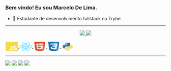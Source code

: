 ### Bem vindo! Eu sou Marcelo De Lima.

- 🌱 Estudante de desenvolvimento fullstack na Trybe
<hr>
 <div align="center">
  <a href="https://github.com/maarceloo">
  <img height="180em" src="https://github-readme-stats.vercel.app/api?username=maarceloo&show_icons=true&theme=blue&include_all_commits=true&count_private=true"/>
  <img height="180em" src="https://github-readme-stats.vercel.app/api/top-langs/?username=maarceloo&layout=compact&langs_count=7&theme=blue"/>
</div>
  <div style="display: inline_block"><br>
  <img align="center" alt="Lima-Js" height="30" width="40" src="https://raw.githubusercontent.com/devicons/devicon/master/icons/javascript/javascript-plain.svg">
  <img align="center" alt="Lima-React" height="30" width="40" src="https://raw.githubusercontent.com/devicons/devicon/master/icons/react/react-original.svg">
  <img align="center" alt="Lima-HTML" height="30" width="40" src="https://raw.githubusercontent.com/devicons/devicon/master/icons/html5/html5-original.svg">
  <img align="center" alt="Lima-CSS" height="30" width="40" src="https://raw.githubusercontent.com/devicons/devicon/master/icons/css3/css3-original.svg">
  <img align="center" alt="Lima-Python" height="30" width="40" src="https://raw.githubusercontent.com/devicons/devicon/master/icons/python/python-original.svg">
</div>
  <hr>
  <div> 
  <a href="https://instagram.com/97_marcelo" target="_blank"><img src="https://img.shields.io/badge/-Instagram-%23E4405F?style=for-the-badge&logo=instagram&logoColor=white" target="_blank"></a>
 	<a href="https://twitter.com/Marcelo_Belga" target="_blank"><img src="https://img.shields.io/badge/Twitter-1DA1F2?style=for-the-badge&logo=twitter&logoColor=white" target="_blank"></a>
  <a href = "mailto:delima_marcelo@outlook.com"><img src="https://img.shields.io/badge/-Gmail-%23333?style=for-the-badge&logo=gmail&logoColor=white" target="_blank"></a>
  <a href="https://www.linkedin.com/in/marcelo-lima-866803221/" target="_blank"><img src="https://img.shields.io/badge/-LinkedIn-%230077B5?style=for-the-badge&logo=linkedin&logoColor=white" target="_blank"></a> 
</div>
